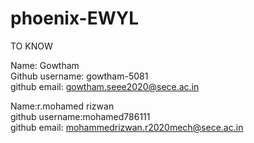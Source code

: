 # phoenix-EWYL
TO KNOW


Name: Gowtham <br>
Github username: gowtham-5081<br>
github email: gowtham.seee2020@sece.ac.in<br>

Name:r.mohamed rizwan <br>
github username:mohamed786111<br>
github email: mohammedrizwan.r2020mech@sece.ac.in<br>